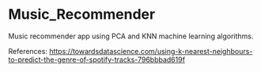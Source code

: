 # Music_Recommender
Music recommender app using PCA and KNN machine learning algorithms.

References:
https://towardsdatascience.com/using-k-nearest-neighbours-to-predict-the-genre-of-spotify-tracks-796bbbad619f
